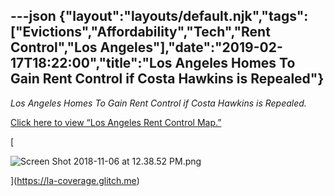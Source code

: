 ---json
{"layout":"layouts/default.njk","tags":["Evictions","Affordability","Tech","Rent Control","Los Angeles"],"date":"2019-02-17T18:22:00","title":"Los Angeles Homes To Gain Rent Control if Costa Hawkins is Repealed"}
---

_Los Angeles Homes To Gain Rent Control if Costa Hawkins is Repealed._

[Click here to view “Los Angeles Rent Control Map.”](https://la-coverage.glitch.me)

[

![Screen Shot 2018-11-06 at 12.38.52 PM.png](https://images.squarespace-cdn.com/content/v1/52b7d7a6e4b0b3e376ac8ea2/1541528454958-HJ0LFL58ZNDHYNF2A8D2/ke17ZwdGBToddI8pDm48kIiiYWEOVTsh0-XVl9R0f3wUqsxRUqqbr1mOJYKfIPR7LoDQ9mXPOjoJoqy81S2I8N_N4V1vUb5AoIIIbLZhVYxCRW4BPu10St3TBAUQYVKcVQ9c65TIHHguRnr3IHBwWVWubG31WnAFC550saDNQOadrm68yHma47D0lBjqTjk9/Screen+Shot+2018-11-06+at+12.38.52+PM.png)

](https://la-coverage.glitch.me)